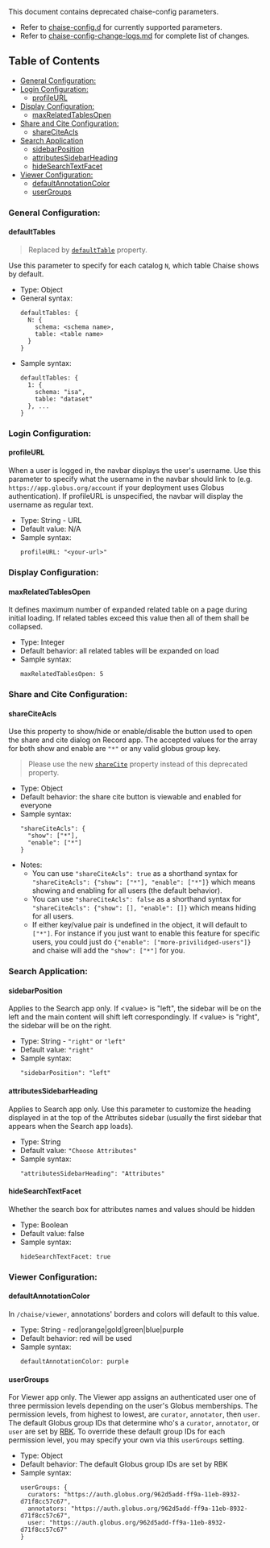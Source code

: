 This document contains deprecated chaise-config parameters.

- Refer to [chaise-config.d](chaise-config.md) for currently supported parameters.
- Refer to [chaise-config-change-logs.md](chaise-config-change-logs.md) for complete list of changes.


## Table of Contents

* [General Configuration:](#general-configuration)
* [Login Configuration:](#login-configuration)
   * [profileURL](#profileURL)
* [Display Configuration:](#display-configuration)
   * [maxRelatedTablesOpen](#maxrelatedtablesopen)
* [Share and Cite Configuration:](#share-and-cite-configuration)
   * [shareCiteAcls](#shareciteacls)
* [Search Application](#search-application)
   * [sidebarPosition](#sidebarPosition)
   * [attributesSidebarHeading](#attributesSidebarHeading)
   * [hideSearchTextFacet](hidesearchtextfacet)
* [Viewer Configuration:](#viewer-configuration)
   * [defaultAnnotationColor](#defaultannotationcolor)
   * [userGroups](#usergroups)


### General Configuration:

 #### defaultTables

 > Replaced by [`defaultTable`](chaise-config.md#defaulttable) property.

 Use this parameter to specify for each catalog `N`, which table Chaise shows by default.
   - Type: Object
   - General syntax:
     ```
     defaultTables: {
       N: {
         schema: <schema name>,
         table: <table name>
       }
     }
     ```
   - Sample syntax:
     ```
     defaultTables: {
       1: {
         schema: "isa",
         table: "dataset"
       }, ...
     }
     ```


### Login Configuration:

 #### profileURL
 When a user is logged in, the navbar displays the user's username. Use this parameter to specify what the username in the navbar should link to (e.g. `https://app.globus.org/account` if your deployment uses Globus authentication). If profileURL is unspecified, the navbar will display the username as regular text.
   - Type: String - URL
   - Default value: N/A
   - Sample syntax:
     ```
     profileURL: "<your-url>"
     ```

### Display Configuration:

#### maxRelatedTablesOpen
 It defines maximum number of expanded related table on a page during initial loading. If related tables exceed this value then all of them shall be collapsed.
   - Type: Integer
   - Default behavior: all related tables will be expanded on load
   - Sample syntax:
     ```
     maxRelatedTablesOpen: 5
     ```

### Share and Cite Configuration:

 #### shareCiteAcls
Use this property to show/hide or enable/disable the button used to open the share and cite dialog on Record app. The accepted values for the array for both show and enable are `"*"` or any valid globus group key.

  > Please use the new [`shareCite`](chaise-config.md#sharecite) property instead of this deprecated property.

  - Type: Object
   - Default behavior: the share cite button is viewable and enabled for everyone
   - Sample syntax:
     ```
     "shareCiteAcls": {
       "show": ["*"],
       "enable": ["*"]
     }
     ```
   - Notes:
      - You can use `"shareCiteAcls": true` as a shorthand syntax for `"shareCiteAcls": {"show": ["*"], "enable": ["*"]}` which means showing and enabling for all users (the default behavior).
      - You can use `"shareCiteAcls": false` as a shorthand syntax for `"shareCiteAcls": {"show": [], "enable": []}` which means hiding for all users.
      - If either key/value pair is undefined in the object, it will default to `["*"]`. For instance if you just want to enable this feature for specific users, you could just do `{"enable": ["more-privilidged-users"]}` and chaise will add the `"show": ["*"]` for you.

### Search Application:

 #### sidebarPosition
 Applies to the Search app only. If \<value\> is "left", the sidebar will be on the left and the main content will shift left correspondingly. If \<value\> is "right", the sidebar will be on the right.
   - Type: String - `"right"` or `"left"`
   - Default value: `"right"`
   - Sample syntax:
     ```
     "sidebarPosition": "left"
     ```

 #### attributesSidebarHeading
 Applies to Search app only. Use this parameter to customize the heading displayed in at the top of the Attributes sidebar (usually the first sidebar that appears when the Search app loads).
   - Type: String
   - Default value: `"Choose Attributes"`
   - Sample syntax:
     ```
     "attributesSidebarHeading": "Attributes"
     ```

 #### hideSearchTextFacet
 Whether the search box for attributes names and values should be hidden
   - Type: Boolean
   - Default value: false
   - Sample syntax:
     ```
     hideSearchTextFacet: true
     ```


### Viewer Configuration:
 #### defaultAnnotationColor
 In `/chaise/viewer`, annotations' borders and colors will default to this value.
   - Type: String - red|orange|gold|green|blue|purple
   - Default behavior: red will be used
   - Sample syntax:
     ```
     defaultAnnotationColor: purple
     ```

 #### userGroups
 For Viewer app only. The Viewer app assigns an authenticated user one of three permission levels depending on the user's Globus memberships. The permission levels, from highest to lowest, are `curator`, `annotator`, then `user`. The default Globus group IDs that determine who's a `curator`, `annotator`, or `user` are set by [RBK](https://github.com/informatics-isi-edu/rbk-project). To override these default group IDs for each permission level, you may specify your own via this `userGroups` setting.
   - Type: Object
   - Default behavior: The default Globus group IDs are set by RBK
   - Sample syntax:
     ```
     userGroups: {
       curators: "https://auth.globus.org/962d5add-ff9a-11eb-8932-d71f8cc57c67",
       annotators: "https://auth.globus.org/962d5add-ff9a-11eb-8932-d71f8cc57c67",
       user: "https://auth.globus.org/962d5add-ff9a-11eb-8932-d71f8cc57c67"
     }
     ```
